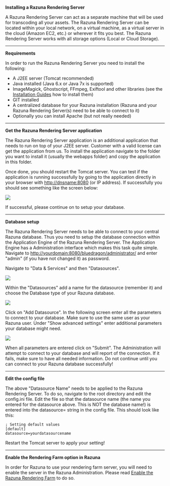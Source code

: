 **Installing a Razuna Rendering Server**

A Razuna Rendering Server can act as a separate machine that will be used for transcoding all your assets. The Razuna Rendering Server can be located within your local network, on a virtual machine, as a virtual server in the cloud (Amazon EC2, etc.) or wherever it fits you best. The Razuna Rendering Server works with all storage options (Local or Cloud Storage).

___

**Requirements**

In order to run the Razuna Rendering Server you need to install the following:

 * A J2EE server (Tomcat recommended)
 * Java installed (Java 6.x or Java 7x is supported)
 * ImageMagick, Ghostscript, FFmpeg, Exiftool and other libraries (see the [Installation Guides](/installation/) how to install them)
 * GIT installed
 * A centralized database for your Razuna installation (Razuna and your Razuna Rendering Server(s) need to be able to connect to it)
 * Optionally you can install Apache (but not really needed)

___

**Get the Razuna Rendering Server application**

The Razuna Rendering Server application is an additional application that needs to run on top of your J2EE server. Customer with a valid license can get the application from us. To install the application navigate to the folder you want to install it (usually the webapps folder) and copy the application in this folder.

Once done, you should restart the Tomcat server. You can test if the application is running successfully by going to the application directly in your browser with [http://dnsname:8080](http://dnsname:8080/) (or IP address). If successfully you should see something like the screen below:

![](/installation/img/rfs-start.jpg)

If successful, please continue on to setup your database.

___

**Database setup**

The Razuna Rendering Server needs to be able to connect to your central Razuna database. Thus you need to setup the database connection within the Application Engine of the Razuna Rendering Server. The Application Engine has a Administration interface which makes this task quite simple. Navigate to [http://yourdomain:8080/bluedragon/administrator/](http://yourdomain:8080/bluedragon/administrator/) and enter "admin" (if you have not changed it) as password.

Navigate to "Data & Services" and then "Datasources".

![](/installation/img/openbd-navigation.jpg)

Within the "Datasources" add a name for the datasource (remember it) and choose the Database type of your Razuna database.

![](/installation/img/openbd-db-setup.jpg)

Click on "Add Datasource". In the following screen enter all the parameters to connect to your database. Make sure to use the same user as your Razuna user. Under "Show advanced settings" enter additional parameters your database might need.

![](/installation/img/openbd-dbparams.jpg)

When all parameters are entered click on "Submit". The Administration will attempt to connect to your database and will report of the connection. If it fails, make sure to have all needed information. Do not continue until you can connect to your Razuna database successfully!

___

**Edit the config file**

The above "Datasource Name" needs to be applied to the Razuna Rendering Server. To do so, navigate to the root directory and edit the config.ini file. Edit the file so that the datasource name (the name you entered for the datasource above. This is NOT the database name!) is entered into the datasource= string in the config file. This should look like this:

```
; Setting default values
[default]
datasource=yourdatasourcename
```
Restart the Tomcat server to apply your setting!

___

**Enable the Rendering Farm option in Razuna**

In order for Razuna to use your rendering farm server, you will need to enable the server in the Razuna Administration. Please read [Enable the Razuna Rendering Farm](http://wiki.razuna.com/display/ecp/Razuna+Rendering+Farm) to do so.



